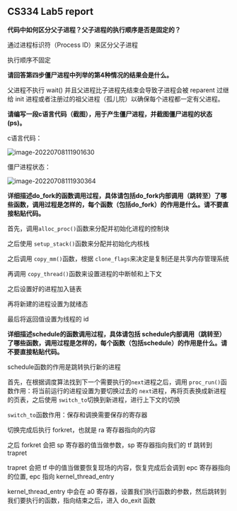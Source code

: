 ## CS334 Lab5 report

**代码中如何区分父子进程？父子进程的执行顺序是否是固定的？**

通过进程标识符（Process ID）来区分父子进程

执行顺序不固定

**请回答第四步僵尸进程中列举的第4种情况的结果会是什么。**

父进程不执行 wait() 并且父进程比子进程先结束会导致子进程会被 reparent 过继给 init 进程或者注册过的祖父进程（孤儿院）以确保每个进程都一定有父进程。

**请编写一段c语言代码（截图），用于产生僵尸进程，并截图僵尸进程的状态(ps)。**

c语言代码：

![image-20220708111901630](C:\Users\86181\AppData\Roaming\Typora\typora-user-images\image-20220708111901630.png)

僵尸进程状态：

![image-20220708111930364](C:\Users\86181\AppData\Roaming\Typora\typora-user-images\image-20220708111930364.png)



**详细描述do_fork的函数调用过程，具体请包括do_fork内部调用（跳转至）了哪些函数，调用过程是怎样的，每个函数（包括do_fork）的作用是什么。请不要直接粘贴代码。**

首先，调用`alloc_proc()`函数来分配并初始化进程的控制块

之后使用 `setup_stack()`函数来分配并初始化内核栈

之后调用 `copy_mm()`函数，根据 `clone_flags`来决定是复制还是共享内存管理系统

再调用 `copy_thread()`函数来设置进程的中断帧和上下文

之后设置好的进程加入链表

再将新建的进程设置为就绪态

最后将返回值设置为线程的 id

**详细描述schedule的函数调用过程，具体请包括 schedule内部调用（跳转至）了哪些函数，调用过程是怎样的，每个函数（包括schedule）的作用是什么。请不要直接粘贴代码。**

schedule函数的作用是跳转执行新的进程

首先，在根据调度算法找到下一个需要执行的`next`进程之后，调用 `proc_run()`函数作用：将当前运行的进程设置为要切换过去的 `next`进程，再将页表换成新进程的页表，之后使用 `switch_to`切换到新进程，进行上下文的切换

`switch_to`函数作用：保存和调换需要保存的寄存器

切换完成后执行 forkret，也就是 ra 寄存器指向的内容

之后 forkret 会把 sp 寄存器的值当做参数，sp 寄存器指向我们的 tf 跳转到 trapret

trapret 会把 tf 中的值当做要恢复现场的内容，恢复完成后会调到 epc 寄存器指向的位置, epc 指向 kernel_thread_entry

kernel_thread_entry 中会在 a0 寄存器，设置我们执行函数的参数，然后跳转到我们要执行的函数，指向结束之后，进入 do_exit 函数